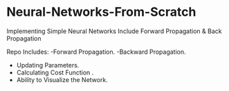 # Neural-Networks-From-Scratch
Implementing Simple Neural Networks Include Forward Propagation &amp; Back Propagation 


Repo Includes:
-Forward Propagation.
-Backward Propagation.
- Updating Parameters.
- Calculating Cost Function .
- Ability to Visualize the Network.

